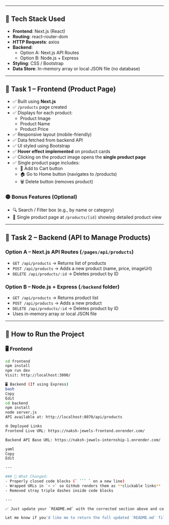 
---

## 🔧 Tech Stack Used
- **Frontend**: Next.js (React)
- **Routing**: react-router-dom
- **HTTP Requests**: axios
- **Backend**:
  - Option A: Next.js API Routes
  - Option B: Node.js + Express
- **Styling**: CSS / Bootstrap
- **Data Store**: In-memory array or local JSON file (no database)

---

## 🔹 Task 1 – Frontend (Product Page)
- ✅ Built using **Next.js**
- ✅ `/products` page created
- ✅ Displays for each product:
  - Product Image  
  - Product Name  
  - Product Price  
- ✅ Responsive layout (mobile-friendly)
- ✅ Data fetched from backend API
- ✅ UI styled using Bootstrap
- ✅ **Hover effect implemented** on product cards
- ✅ Clicking on the product image opens the **single product page**
- ✅ Single product page includes:
  - 🛒 Add to Cart button  
  - 🏠 Go to Home button (navigates to /products)  
  - 🗑️ Delete button (removes product)

### 🟡 Bonus Features (Optional)
- 🔍 Search / Filter box (e.g., by name or category)
- 📄 Single product page at `/products/[id]` showing detailed product view

---

## 🔹 Task 2 – Backend (API to Manage Products)

### Option A – Next.js API Routes (`/pages/api/products`)
- `GET /api/products` → Returns list of products  
- `POST /api/products` → Adds a new product (name, price, imageUrl)  
- `DELETE /api/products/:id` → Deletes product by ID  

### Option B – Node.js + Express (`/backend` folder)
- `GET /api/products` → Returns product list  
- `POST /api/products` → Adds a new product  
- `DELETE /api/products/:id` → Deletes product by ID  
- Uses in-memory array or local JSON file

---

## 🚀 How to Run the Project

### 🖥️ Frontend
```bash
cd frontend
npm install
npm run dev
Visit: http://localhost:3000/

🖥️ Backend (If using Express)
bash
Copy
Edit
cd backend
npm install
node server.js
API available at: http://localhost:8070/api/products

🌐 Deployed Links
Frontend Live URL: https://naksh-jewels-frontend.onrender.com/

Backend API Base URL: https://naksh-jewels-internship-1.onrender.com/

yaml
Copy
Edit

---

### 📌 What Changed:
- Properly closed code blocks (` ``` ` on a new line)
- Wrapped URLs in `< >` so GitHub renders them as **clickable links**
- Removed stray triple dashes inside code blocks

---

✅ Just update your `README.md` with the corrected section above and commit it. Your deployed links will now be **highlighted and clickable**.

Let me know if you'd like me to return the full updated `README.md` file as a download.










